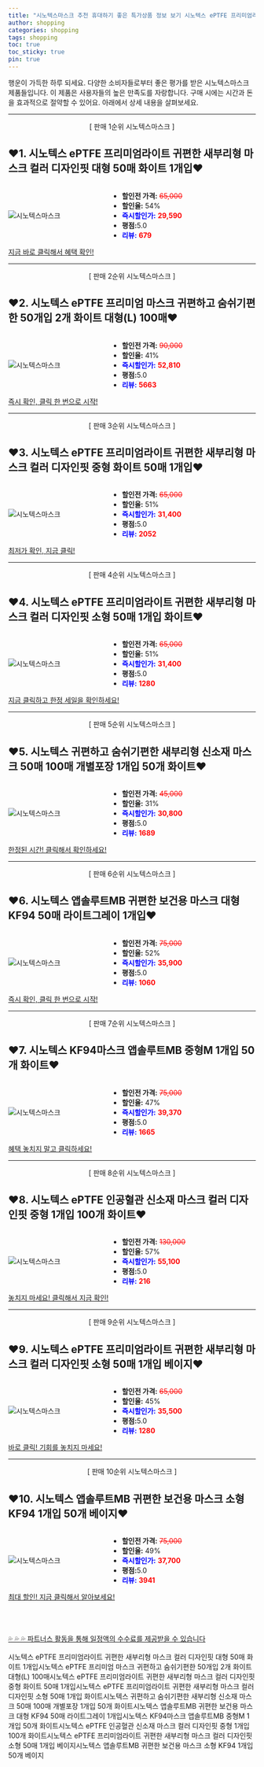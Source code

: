 ```yaml
---
title: "시노텍스마스크 추천 휴대하기 좋은 특가상품 정보 보기 시노텍스 ePTFE 프리미엄라이트 귀편한 새부리형"
author: shopping
categories: shopping
tags: shopping
toc: true
toc_sticky: true
pin: true
---
```

행운이 가득한 하루 되세요. 다양한 소비자들로부터 좋은 평가를 받은 시노텍스마스크 제품들입니다. 이 제품은 사용자들의 높은 만족도를 자랑합니다. 구매 시에는 시간과 돈을 효과적으로 절약할 수 있어요. 아래에서 상세 내용을 살펴보세요.

---
<p class="toplist" style="margin: 0 auto; display: block; width: fit-content;">[ 판매 1순위 시노텍스마스크 ]</p>

<h2><strong>❤️1. 시노텍스 ePTFE 프리미엄라이트 귀편한 새부리형 마스크 컬러 디자인핏 대형 50매 화이트 1개입❤️</strong></h2>

<div style="display: flex; align-items: center;">
    <div style="flex: 0.4;">
        <img src="https://thumbnail9.coupangcdn.com/thumbnails/remote/230x230ex/image/vendor_inventory/ca06/a7a4fd4d3868b514c13a97ab3520fc72270aff0ae613aae7368cf51d7976.jpg" alt="시노텍스마스크" style="max-width: 100%;">
    </div>
    <div style="flex: 0.6; margin-left: 10px;">
        <ul>
            <li><strong>할인전 가격:</strong> <del style="color: red;">65,000</del></li>
            <li><strong>할인율:</strong> 54%</li>
            <li><span style='color:blue'><strong>즉시할인가:</strong></span> <span style='color:red'><strong>29,590</strong></span></li>
            <li><strong>평점:</strong>5.0</li>
            <li><span style='color:blue'><strong>리뷰:</strong></span> <span style='color:red'><strong>679</strong></span></li>
        </ul>
    </div>
</div>
<div class="center">
    <a href="https://selin100587001.github.io?lptag=AF9450613&subid=githubio&pageKey=8024921392&traceid=V0-153&itemId=22426986008&vendorItemId=82965549243" class="myButton">
        지금 바로 클릭해서 혜택 확인!
    </a>
</div>


---
<p class="toplist" style="margin: 0 auto; display: block; width: fit-content;">[ 판매 2순위 시노텍스마스크 ]</p>

<h2><strong>❤️2. 시노텍스 ePTFE 프리미엄 마스크 귀편하고 숨쉬기편한 50개입 2개 화이트 대형(L) 100매❤️</strong></h2>

<div style="display: flex; align-items: center;">
    <div style="flex: 0.4;">
        <img src="https://thumbnail10.coupangcdn.com/thumbnails/remote/230x230ex/image/vendor_inventory/d6df/c377c1e73cbc4b8ac97b96fd9b48dcadaf8a4fcb5f52b2ca34d047db6d34.jpg" alt="시노텍스마스크" style="max-width: 100%;">
    </div>
    <div style="flex: 0.6; margin-left: 10px;">
        <ul>
            <li><strong>할인전 가격:</strong> <del style="color: red;">90,000</del></li>
            <li><strong>할인율:</strong> 41%</li>
            <li><span style='color:blue'><strong>즉시할인가:</strong></span> <span style='color:red'><strong>52,810</strong></span></li>
            <li><strong>평점:</strong>5.0</li>
            <li><span style='color:blue'><strong>리뷰:</strong></span> <span style='color:red'><strong>5663</strong></span></li>
        </ul>
    </div>
</div>
<div class="center">
    <a href="https://selin100587001.github.io?lptag=AF9450613&subid=githubio&pageKey=7370803147&traceid=V0-153&itemId=19012936897&vendorItemId=73438015181" class="myButton">
        즉시 확인, 클릭 한 번으로 시작!
    </a>
</div>


---
<p class="toplist" style="margin: 0 auto; display: block; width: fit-content;">[ 판매 3순위 시노텍스마스크 ]</p>

<h2><strong>❤️3. 시노텍스 ePTFE 프리미엄라이트 귀편한 새부리형 마스크 컬러 디자인핏 중형 화이트 50매 1개입❤️</strong></h2>

<div style="display: flex; align-items: center;">
    <div style="flex: 0.4;">
        <img src="https://thumbnail9.coupangcdn.com/thumbnails/remote/230x230ex/image/vendor_inventory/ca06/a7a4fd4d3868b514c13a97ab3520fc72270aff0ae613aae7368cf51d7976.jpg" alt="시노텍스마스크" style="max-width: 100%;">
    </div>
    <div style="flex: 0.6; margin-left: 10px;">
        <ul>
            <li><strong>할인전 가격:</strong> <del style="color: red;">65,000</del></li>
            <li><strong>할인율:</strong> 51%</li>
            <li><span style='color:blue'><strong>즉시할인가:</strong></span> <span style='color:red'><strong>31,400</strong></span></li>
            <li><strong>평점:</strong>5.0</li>
            <li><span style='color:blue'><strong>리뷰:</strong></span> <span style='color:red'><strong>2052</strong></span></li>
        </ul>
    </div>
</div>
<div class="center">
    <a href="https://selin100587001.github.io?lptag=AF9450613&subid=githubio&pageKey=7755976535&traceid=V0-153&itemId=20903966775&vendorItemId=82965583752" class="myButton">
        최저가 확인, 지금 클릭!
    </a>
</div>


---
<p class="toplist" style="margin: 0 auto; display: block; width: fit-content;">[ 판매 4순위 시노텍스마스크 ]</p>

<h2><strong>❤️4. 시노텍스 ePTFE 프리미엄라이트 귀편한 새부리형 마스크 컬러 디자인핏 소형 50매 1개입 화이트❤️</strong></h2>

<div style="display: flex; align-items: center;">
    <div style="flex: 0.4;">
        <img src="https://thumbnail9.coupangcdn.com/thumbnails/remote/230x230ex/image/vendor_inventory/ca06/a7a4fd4d3868b514c13a97ab3520fc72270aff0ae613aae7368cf51d7976.jpg" alt="시노텍스마스크" style="max-width: 100%;">
    </div>
    <div style="flex: 0.6; margin-left: 10px;">
        <ul>
            <li><strong>할인전 가격:</strong> <del style="color: red;">65,000</del></li>
            <li><strong>할인율:</strong> 51%</li>
            <li><span style='color:blue'><strong>즉시할인가:</strong></span> <span style='color:red'><strong>31,400</strong></span></li>
            <li><strong>평점:</strong>5.0</li>
            <li><span style='color:blue'><strong>리뷰:</strong></span> <span style='color:red'><strong>1280</strong></span></li>
        </ul>
    </div>
</div>
<div class="center">
    <a href="https://selin100587001.github.io?lptag=AF9450613&subid=githubio&pageKey=7755974711&traceid=V0-153&itemId=20903958570&vendorItemId=82976532599" class="myButton">
        지금 클릭하고 한정 세일을 확인하세요!
    </a>
</div>


---
<p class="toplist" style="margin: 0 auto; display: block; width: fit-content;">[ 판매 5순위 시노텍스마스크 ]</p>

<h2><strong>❤️5. 시노텍스 귀편하고 숨쉬기편한 새부리형 신소재 마스크 50매 100매 개별포장 1개입 50개 화이트❤️</strong></h2>

<div style="display: flex; align-items: center;">
    <div style="flex: 0.4;">
        <img src="https://thumbnail9.coupangcdn.com/thumbnails/remote/230x230ex/image/vendor_inventory/e933/347de3d705b83e96c26613981ca0e9692230c312acbdeed7cc48c5e1abbd.jpg" alt="시노텍스마스크" style="max-width: 100%;">
    </div>
    <div style="flex: 0.6; margin-left: 10px;">
        <ul>
            <li><strong>할인전 가격:</strong> <del style="color: red;">45,000</del></li>
            <li><strong>할인율:</strong> 31%</li>
            <li><span style='color:blue'><strong>즉시할인가:</strong></span> <span style='color:red'><strong>30,800</strong></span></li>
            <li><strong>평점:</strong>5.0</li>
            <li><span style='color:blue'><strong>리뷰:</strong></span> <span style='color:red'><strong>1689</strong></span></li>
        </ul>
    </div>
</div>
<div class="center">
    <a href="https://selin100587001.github.io?lptag=AF9450613&subid=githubio&pageKey=6743933966&traceid=V0-153&itemId=19517270973&vendorItemId=81119467622" class="myButton">
        한정된 시간! 클릭해서 확인하세요!
    </a>
</div>


---
<p class="toplist" style="margin: 0 auto; display: block; width: fit-content;">[ 판매 6순위 시노텍스마스크 ]</p>

<h2><strong>❤️6. 시노텍스 앱솔루트MB 귀편한 보건용 마스크 대형 KF94 50매 라이트그레이 1개입❤️</strong></h2>

<div style="display: flex; align-items: center;">
    <div style="flex: 0.4;">
        <img src="https://thumbnail10.coupangcdn.com/thumbnails/remote/230x230ex/image/vendor_inventory/3210/8612b0254ac606d4d04ac5a49aa6f9f4bf16669b3740da7de58ef8e02724.jpg" alt="시노텍스마스크" style="max-width: 100%;">
    </div>
    <div style="flex: 0.6; margin-left: 10px;">
        <ul>
            <li><strong>할인전 가격:</strong> <del style="color: red;">75,000</del></li>
            <li><strong>할인율:</strong> 52%</li>
            <li><span style='color:blue'><strong>즉시할인가:</strong></span> <span style='color:red'><strong>35,900</strong></span></li>
            <li><strong>평점:</strong>5.0</li>
            <li><span style='color:blue'><strong>리뷰:</strong></span> <span style='color:red'><strong>1060</strong></span></li>
        </ul>
    </div>
</div>
<div class="center">
    <a href="https://selin100587001.github.io?lptag=AF9450613&subid=githubio&pageKey=7772420946&traceid=V0-153&itemId=20986918959&vendorItemId=82903396407" class="myButton">
        즉시 확인, 클릭 한 번으로 시작!
    </a>
</div>


---
<p class="toplist" style="margin: 0 auto; display: block; width: fit-content;">[ 판매 7순위 시노텍스마스크 ]</p>

<h2><strong>❤️7. 시노텍스 KF94마스크 앱솔루트MB 중형M 1개입 50개 화이트❤️</strong></h2>

<div style="display: flex; align-items: center;">
    <div style="flex: 0.4;">
        <img src="https://thumbnail10.coupangcdn.com/thumbnails/remote/230x230ex/image/vendor_inventory/3210/8612b0254ac606d4d04ac5a49aa6f9f4bf16669b3740da7de58ef8e02724.jpg" alt="시노텍스마스크" style="max-width: 100%;">
    </div>
    <div style="flex: 0.6; margin-left: 10px;">
        <ul>
            <li><strong>할인전 가격:</strong> <del style="color: red;">75,000</del></li>
            <li><strong>할인율:</strong> 47%</li>
            <li><span style='color:blue'><strong>즉시할인가:</strong></span> <span style='color:red'><strong>39,370</strong></span></li>
            <li><strong>평점:</strong>5.0</li>
            <li><span style='color:blue'><strong>리뷰:</strong></span> <span style='color:red'><strong>1665</strong></span></li>
        </ul>
    </div>
</div>
<div class="center">
    <a href="https://selin100587001.github.io?lptag=AF9450613&subid=githubio&pageKey=7755981445&traceid=V0-153&itemId=19610022098&vendorItemId=83143429687" class="myButton">
        혜택 놓치지 말고 클릭하세요!
    </a>
</div>


---
<p class="toplist" style="margin: 0 auto; display: block; width: fit-content;">[ 판매 8순위 시노텍스마스크 ]</p>

<h2><strong>❤️8. 시노텍스 ePTFE 인공혈관 신소재 마스크 컬러 디자인핏 중형 1개입 100개 화이트❤️</strong></h2>

<div style="display: flex; align-items: center;">
    <div style="flex: 0.4;">
        <img src="https://thumbnail6.coupangcdn.com/thumbnails/remote/230x230ex/image/vendor_inventory/d565/ef81cd9f3c0aabae37970671f67379850e67383271f58ee0bc4b85a3b0c1.jpg" alt="시노텍스마스크" style="max-width: 100%;">
    </div>
    <div style="flex: 0.6; margin-left: 10px;">
        <ul>
            <li><strong>할인전 가격:</strong> <del style="color: red;">130,000</del></li>
            <li><strong>할인율:</strong> 57%</li>
            <li><span style='color:blue'><strong>즉시할인가:</strong></span> <span style='color:red'><strong>55,100</strong></span></li>
            <li><strong>평점:</strong>5.0</li>
            <li><span style='color:blue'><strong>리뷰:</strong></span> <span style='color:red'><strong>216</strong></span></li>
        </ul>
    </div>
</div>
<div class="center">
    <a href="https://selin100587001.github.io?lptag=AF9450613&subid=githubio&pageKey=7156773452&traceid=V0-153&itemId=20327044597&vendorItemId=87412319180" class="myButton">
        놓치지 마세요! 클릭해서 지금 확인!
    </a>
</div>


---
<p class="toplist" style="margin: 0 auto; display: block; width: fit-content;">[ 판매 9순위 시노텍스마스크 ]</p>

<h2><strong>❤️9. 시노텍스 ePTFE 프리미엄라이트 귀편한 새부리형 마스크 컬러 디자인핏 소형 50매 1개입 베이지❤️</strong></h2>

<div style="display: flex; align-items: center;">
    <div style="flex: 0.4;">
        <img src="https://thumbnail9.coupangcdn.com/thumbnails/remote/230x230ex/image/vendor_inventory/ca06/a7a4fd4d3868b514c13a97ab3520fc72270aff0ae613aae7368cf51d7976.jpg" alt="시노텍스마스크" style="max-width: 100%;">
    </div>
    <div style="flex: 0.6; margin-left: 10px;">
        <ul>
            <li><strong>할인전 가격:</strong> <del style="color: red;">65,000</del></li>
            <li><strong>할인율:</strong> 45%</li>
            <li><span style='color:blue'><strong>즉시할인가:</strong></span> <span style='color:red'><strong>35,500</strong></span></li>
            <li><strong>평점:</strong>5.0</li>
            <li><span style='color:blue'><strong>리뷰:</strong></span> <span style='color:red'><strong>1280</strong></span></li>
        </ul>
    </div>
</div>
<div class="center">
    <a href="https://selin100587001.github.io?lptag=AF9450613&subid=githubio&pageKey=7755974711&traceid=V0-153&itemId=20903958575&vendorItemId=82976532604" class="myButton">
        바로 클릭! 기회를 놓치지 마세요!
    </a>
</div>


---
<p class="toplist" style="margin: 0 auto; display: block; width: fit-content;">[ 판매 10순위 시노텍스마스크 ]</p>

<h2><strong>❤️10. 시노텍스 앱솔루트MB 귀편한 보건용 마스크 소형 KF94 1개입 50개 베이지❤️</strong></h2>

<div style="display: flex; align-items: center;">
    <div style="flex: 0.4;">
        <img src="https://thumbnail10.coupangcdn.com/thumbnails/remote/230x230ex/image/vendor_inventory/3210/8612b0254ac606d4d04ac5a49aa6f9f4bf16669b3740da7de58ef8e02724.jpg" alt="시노텍스마스크" style="max-width: 100%;">
    </div>
    <div style="flex: 0.6; margin-left: 10px;">
        <ul>
            <li><strong>할인전 가격:</strong> <del style="color: red;">75,000</del></li>
            <li><strong>할인율:</strong> 49%</li>
            <li><span style='color:blue'><strong>즉시할인가:</strong></span> <span style='color:red'><strong>37,700</strong></span></li>
            <li><strong>평점:</strong>5.0</li>
            <li><span style='color:blue'><strong>리뷰:</strong></span> <span style='color:red'><strong>3941</strong></span></li>
        </ul>
    </div>
</div>
<div class="center">
    <a href="https://selin100587001.github.io?lptag=AF9450613&subid=githubio&pageKey=7158554559&traceid=V0-153&itemId=14389328945&vendorItemId=82903570781" class="myButton">
        최대 할인! 지금 클릭해서 알아보세요!
    </a>
</div>

<br><br><br>[💦 💦 💦 파트너스 활동을 통해 일정액의 수수료를 제공받을 수 있습니다](https://link.coupang.com/a/bcpT2c)<br><br>시노텍스 ePTFE 프리미엄라이트 귀편한 새부리형 마스크 컬러 디자인핏 대형 50매 화이트 1개입시노텍스 ePTFE 프리미엄 마스크 귀편하고 숨쉬기편한 50개입 2개 화이트 대형(L) 100매시노텍스 ePTFE 프리미엄라이트 귀편한 새부리형 마스크 컬러 디자인핏 중형 화이트 50매 1개입시노텍스 ePTFE 프리미엄라이트 귀편한 새부리형 마스크 컬러 디자인핏 소형 50매 1개입 화이트시노텍스 귀편하고 숨쉬기편한 새부리형 신소재 마스크 50매 100매 개별포장 1개입 50개 화이트시노텍스 앱솔루트MB 귀편한 보건용 마스크 대형 KF94 50매 라이트그레이 1개입시노텍스 KF94마스크 앱솔루트MB 중형M 1개입 50개 화이트시노텍스 ePTFE 인공혈관 신소재 마스크 컬러 디자인핏 중형 1개입 100개 화이트시노텍스 ePTFE 프리미엄라이트 귀편한 새부리형 마스크 컬러 디자인핏 소형 50매 1개입 베이지시노텍스 앱솔루트MB 귀편한 보건용 마스크 소형 KF94 1개입 50개 베이지